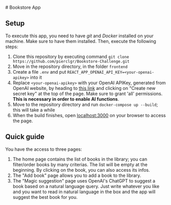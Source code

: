 # Bookstore App

## Setup
To execute this app, you need to have _git_ and _Docker_ installed on your machine. Make sure to have them installed. Then, execute the following steps:
1. Clone this repository by executing command
` git clone https://github.com/pierclgr/Bookstore-Challenge.git `
2. Move in the repository directory, in the folder `frontend`
3. Create a file `.env` and put `REACT_APP_OPENAI_API_KEY=<your-openai-apikey>` into it
4. Replace `<your-openai-apikey>` with your OpenAI APIKey, generated from OpenAI website, by heading to [this link](https://platform.openai.com/api-keys) and clicking on "Create new secret key" at the top of the page. Make sure to grant 'all' permissions. **This is necessary in order to enable AI functions**.
5. Move to the repository directory and run `docker-compose up --build`; this will take a while
6. When the build finishes, open [localhost:3000](localhost:3000) on your browser to access the page.

## Quick guide
You have the access to three pages:
1. The home page contains the list of books in the library; you can filter/order books by many criterias. The list will be empty at the beginning. By clicking on the book, you can also access its infos.
2. The "Add book" page allows you to add a book to the library.
3. The "Magic suggestion" page uses OpenAI's ChatGPT to suggest a book based on a natural language query. Just write whatever you like and you want to read in natural language in the box and the app will suggest the best book for you.
    
